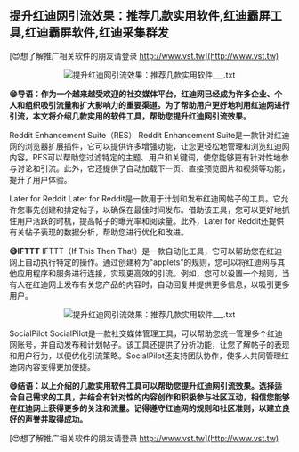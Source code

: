 ## **提升红迪网引流效果：推荐几款实用软件,红迪霸屏工具,红迪霸屏软件,红迪采集群发**

[😍想了解推广相关软件的朋友请登录 http://www.vst.tw](http://www.vst.tw)

 <center><img src="https://vst.tw/MP4/tuiguang/png/1.png" alt="提升红迪网引流效果：推荐几款实用软件___.txt"></center>

**😄导语：作为一个越来越受欢迎的社交媒体平台，红迪网已经成为许多企业、个人和组织吸引流量和扩大影响力的重要渠道。为了帮助用户更好地利用红迪网进行引流，本文将介绍几款实用的软件工具，帮助您提升红迪网引流效果。**

Reddit Enhancement Suite（RES）
Reddit Enhancement Suite是一款针对红迪网的浏览器扩展插件，它可以提供许多增强功能，让您更轻松地管理和浏览红迪网内容。RES可以帮助您过滤特定的主题、用户和关键词，使您能够更有针对性地参与讨论和引流。此外，它还提供了自动加载下一页、直接预览图片和视频等功能，提升了用户体验。

Later for Reddit
Later for Reddit是一款用于计划和发布红迪网帖子的工具。它允许您事先创建和排定帖子，以确保在最佳时间发布。借助该工具，您可以更好地抓住用户活跃的时机，提高帖子的曝光率和阅读量。此外，Later for Reddit还提供有关帖子表现的数据分析，帮助您进行优化和改进。

**😄IFTTT**
IFTTT（If This Then That）是一款自动化工具，它可以帮助您在红迪网上自动执行特定的操作。通过创建称为"applets"的规则，您可以将红迪网与其他应用程序和服务进行连接，实现更高效的引流。例如，您可以设置一个规则，当有人在红迪网上发布有关您产品的内容时，自动回复并提供更多信息，以吸引更多用户。

 <center><img src="https://vst.tw/MP4/tuiguang/png/4.png" alt="提升红迪网引流效果：推荐几款实用软件___.txt"></center>

SocialPilot
SocialPilot是一款社交媒体管理工具，可以帮助您统一管理多个红迪网账号，并自动发布和计划帖子。该工具还提供了分析功能，让您了解帖子的表现和用户行为，以便优化引流策略。SocialPilot还支持团队协作，使多人共同管理红迪网内容变得更加便捷。

**😄结语：以上介绍的几款实用软件工具可以帮助您提升红迪网引流效果。选择适合自己需求的工具，并结合有针对性的内容创作和积极参与社区互动，相信您能够在红迪网上获得更多的关注和流量。记得遵守红迪网的规则和社区准则，以建立良好的声誉并取得成功。**

[😍想了解推广相关软件的朋友请登录 http://www.vst.tw](http://www.vst.tw)



